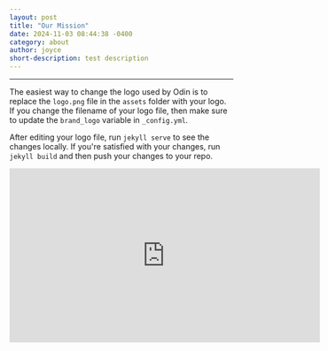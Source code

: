 ```yaml
---
layout: post
title: "Our Mission"
date: 2024-11-03 08:44:38 -0400
category: about
author: joyce
short-description: test description
---
```


-----

The easiest way to change the logo used by Odin is to replace the `logo.png` file in the `assets` folder with your logo. If you change the filename of your logo file, then make sure to update the `brand_logo` variable in `_config.yml`.

After editing your logo file, run `jekyll serve` to see the changes locally. If you're satisfied with your changes, run `jekyll build` and then push your changes to your repo.

<iframe width="560" height="315" src="https://www.youtube.com/embed/YZPmfajMcyw?si=cs5ALcSQfGfY2roO" title="YouTube video player" frameborder="0" allow="accelerometer; autoplay; clipboard-write; encrypted-media; gyroscope; picture-in-picture; web-share" referrerpolicy="strict-origin-when-cross-origin" allowfullscreen></iframe>

<style>

bodyX {
  font-family: Arial;
  margin: 0;
}

* {
  box-sizing: border-box;
}

img {
  vertical-align: middle;
}

/* Position the image container (needed to position the left and right arrows) */
.container {
  position: relative;
}

/* Hide the images by default */
.mySlides {
  display: none;
}

/* Add a pointer when hovering over the thumbnail images */
.cursorX {
  cursorX: pointer;
}

/* nextX & prevXious buttons */
.prevX,
.nextX {
  cursorX: pointer;
  position: absolute;
  top: 40%;
  width: auto;
  padding: 16px;
  margin-top: -50px;
  color: white;
  font-weight: bold;
  font-size: 20px;
  border-radius: 0 3px 3px 0;
  user-select: none;
  -webkit-user-select: none;
}

/* Position the "nextX button" to the right */
.nextX {
  right: 0;
  border-radius: 3px 0 0 3px;
}

/* On hover, add a black background color with a little bit see-through */
.prevX:hover,
.nextX:hover {
  background-color: rgba(0, 0, 0, 0.8);
}

/* Number text (1/3 etc) */
.numbertextX {
  color: #f2f2f2;
  font-size: 12px;
  padding: 8px 12px;
  position: absolute;
  top: 0;
}

/* Container for image text */
.caption-containerX {
  text-align: center;
  background-color: #222;
  padding: 2px 16px;
  color: white;
}

.rowX:after {
  content: "";
  display: table;
  clear: both;
}

/* Six columns side by side */
.columnX {
  float: left;
  width: 16.66%;
}

/* Add a transparency effect for thumnbail images */
.demoX {
  opacity: 0.6;
}

.active,
.demoX:hover {
  opacity: 1;
}
</style>





<div class="container">
  <div class="mySlides">
    <div class="numbertextX">1 / 6</div>
    <img src="{{ site.baseurl }}/assets/img_5terre_wide.jpg" style="width:100%">


  <div class="mySlides">
    <div class="numbertextX">2 / 6</div>
    <img src="{{ site.baseurl }}/assets/img_5terre_wide.jpg" style="width:100%">
  </div>

  <div class="mySlides">
    <div class="numbertextX">3 / 6</div>
    <img src="{{ site.baseurl }}/assets/img_mountains_wide.jpg" style="width:100%">
  </div>

  <div class="mySlides">
    <div class="numbertextX">4 / 6</div>
    <img src="{{ site.baseurl }}/assets/img_lights_wide.jpg" style="width:100%">
  </div>

  <div class="mySlides">
    <div class="numbertextX">5 / 6</div>
    <img src="{{ site.baseurl }}/assets/img_nature_wide.jpg" style="width:100%">
  </div>

  <div class="mySlides">
    <div class="numbertextX">6 / 6</div>
    <img src="{{ site.baseurl }}/assets/img_snow_wide.jpg" style="width:100%">
  </div>

  <a class="prevX" onclick="plusSlides(-1)">❮</a>
  <a class="nextX" onclick="plusSlides(1)">❯</a>

  <div class="caption-containerX">
    <p id="caption"></p>
  </div>

  <div class="row">
    <div class="column">
      <img class="demoX cursorX" src="{{ site.baseurl }}/assets/img_woods_wide.jpg" style="width:100%" onclick="currentSlide(1)" alt="The Woods">
    </div>
    <div class="column">
      <img class="demoX cursorX" src="{{ site.baseurl }}/assets/img_5terre_wide.jpg" style="width:100%" onclick="currentSlide(2)" alt="Cinque Terre">
    </div>
    <div class="column">
      <img class="demoX cursorX" src="{{ site.baseurl }}/assets/img_mountains_wide.jpg" style="width:100%" onclick="currentSlide(3)" alt="Mountains and fjords">
    </div>
    <div class="column">
      <img class="demoX cursorX" src="{{ site.baseurl }}/assets/img_lights_wide.jpg" style="width:100%" onclick="currentSlide(4)" alt="Northern Lights">
    </div>
    <div class="column">
      <img class="demoX cursorX" src="{{ site.baseurl }}/assets/img_nature_wide.jpg" style="width:100%" onclick="currentSlide(5)" alt="Nature and sunrise">
    </div>    
    <div class="column">
      <img class="demoX cursorX" src="{{ site.baseurl }}/assets/img_snow_wide.jpg" style="width:100%" onclick="currentSlide(6)" alt="Snowy Mountains">
    </div>
  </div>
</div>

<script>
let slideIndex = 1;
showSlides(slideIndex);

function plusSlides(n) {
  showSlides(slideIndex += n);
}

function currentSlide(n) {
  showSlides(slideIndex = n);
}

function showSlides(n) {
  let i;
  let slides = document.getElementsByClassName("mySlides");
  let dots = document.getElementsByClassName("demoX");
  let captionText = document.getElementById("caption");
  if (n > slides.length) {slideIndex = 1}
  if (n < 1) {slideIndex = slides.length}
  for (i = 0; i < slides.length; i++) {
    slides[i].style.display = "none";
  }
  for (i = 0; i < dots.length; i++) {
    dots[i].className = dots[i].className.replace(" active", "");
  }
  slides[slideIndex-1].style.display = "block";
  dots[slideIndex-1].className += " active";
  captionText.innerHTML = dots[slideIndex-1].alt;
}
</script>

